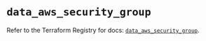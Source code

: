 # `data_aws_security_group`

Refer to the Terraform Registry for docs: [`data_aws_security_group`](https://registry.terraform.io/providers/hashicorp/aws/4.67.0/docs/data-sources/security_group).
